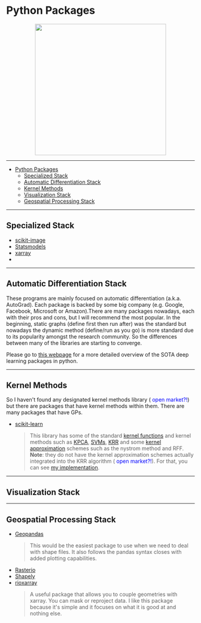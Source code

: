 # Python Packages

<center>
<img src="resources/pics/scipy_stack.png" width="350">
</center>


---

- [Python Packages](#python-packages)
  - [Specialized Stack](#specialized-stack)
  - [Automatic Differentiation Stack](#automatic-differentiation-stack)
  - [Kernel Methods](#kernel-methods)
  - [Visualization Stack](#visualization-stack)
  - [Geospatial Processing Stack](#geospatial-processing-stack)

---
## Specialized Stack

* [scikit-image]()
* [Statsmodels]()
* [xarray]()
* 


---
## Automatic Differentiation Stack

These programs are mainly focused on automatic differentiation (a.k.a. AutoGrad). Each package is backed by some big company (e.g. Google, Facebook, Microsoft or Amazon).There are many packages nowadays, each with their pros and cons, but I will recommend the most popular. In the beginning, static graphs (define first then run after) was the standard but nowadays the dynamic method (define/run as you go) is more standard due to its popularity amongst the research community. So the differences between many of the libraries are starting to converge.

Please go to [this webpage](resources/dl_software.md) for a more detailed overview of the SOTA deep learning packages in python.

---
## Kernel Methods

So I haven't found any designated kernel methods library (<span style="color:blue"> open market?!</span>) but there are packages that have kernel methods within them. There are many packages that have GPs.

* [scikit-learn]()
  > This library has some of the standard [kernel functions](https://scikit-learn.org/stable/modules/metrics.html) and kernel methods such as [KPCA](https://scikit-learn.org/stable/modules/generated/sklearn.decomposition.KernelPCA.html), [SVMs](https://scikit-learn.org/stable/modules/svm.html), [KRR]() and some [kernel approximation](https://scikit-learn.org/stable/modules/kernel_approximation.html) schemes such as the nystrom method and RFF. **Note**: they do not have the kernel approximation schemes actually integrated into the KRR algorithm (<span style="color:blue"> open market?!</span>). For that, you can see [my implementation](https://github.com/jejjohnson/kernellib).

--- 
## Visualization Stack


---
## Geospatial Processing Stack

* [Geopandas](http://geopandas.org/)
  > This would be the easiest package to use when we need to deal with shape 
    files. It also follows the pandas syntax closes with added plotting 
    capabilities. 
* [Rasterio]()
* [Shapely]()
* [rioxarray](https://corteva.github.io/rioxarray/html/index.html)
  > A useful package that allows you to couple geometries with xarray. You can 
    mask or reproject data. I like this package because it's simple and it 
    focuses on what it is good at and nothing else.

